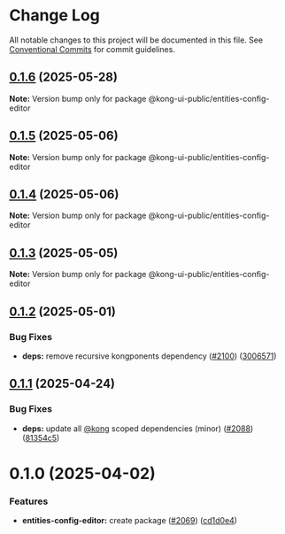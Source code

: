 # Change Log

All notable changes to this project will be documented in this file.
See [Conventional Commits](https://conventionalcommits.org) for commit guidelines.

## [0.1.6](https://github.com/Kong/public-ui-components/compare/@kong-ui-public/entities-config-editor@0.1.5...@kong-ui-public/entities-config-editor@0.1.6) (2025-05-28)

**Note:** Version bump only for package @kong-ui-public/entities-config-editor





## [0.1.5](https://github.com/Kong/public-ui-components/compare/@kong-ui-public/entities-config-editor@0.1.4...@kong-ui-public/entities-config-editor@0.1.5) (2025-05-06)

**Note:** Version bump only for package @kong-ui-public/entities-config-editor





## [0.1.4](https://github.com/Kong/public-ui-components/compare/@kong-ui-public/entities-config-editor@0.1.3...@kong-ui-public/entities-config-editor@0.1.4) (2025-05-06)

**Note:** Version bump only for package @kong-ui-public/entities-config-editor





## [0.1.3](https://github.com/Kong/public-ui-components/compare/@kong-ui-public/entities-config-editor@0.1.2...@kong-ui-public/entities-config-editor@0.1.3) (2025-05-05)

**Note:** Version bump only for package @kong-ui-public/entities-config-editor





## [0.1.2](https://github.com/Kong/public-ui-components/compare/@kong-ui-public/entities-config-editor@0.1.1...@kong-ui-public/entities-config-editor@0.1.2) (2025-05-01)


### Bug Fixes

* **deps:** remove recursive kongponents dependency ([#2100](https://github.com/Kong/public-ui-components/issues/2100)) ([3006571](https://github.com/Kong/public-ui-components/commit/3006571fc6e0c522a622bfed81ca616b5e072555))





## [0.1.1](https://github.com/Kong/public-ui-components/compare/@kong-ui-public/entities-config-editor@0.1.0...@kong-ui-public/entities-config-editor@0.1.1) (2025-04-24)


### Bug Fixes

* **deps:** update all [@kong](https://github.com/kong) scoped dependencies (minor) ([#2088](https://github.com/Kong/public-ui-components/issues/2088)) ([81354c5](https://github.com/Kong/public-ui-components/commit/81354c5dc545cd9cc7fc830e5e34448c4f1ba7ae))





# 0.1.0 (2025-04-02)


### Features

* **entities-config-editor:** create package ([#2069](https://github.com/Kong/public-ui-components/issues/2069)) ([cd1d0e4](https://github.com/Kong/public-ui-components/commit/cd1d0e4d4f59e888ccc0da29c6e8aac0d571d9f0))
